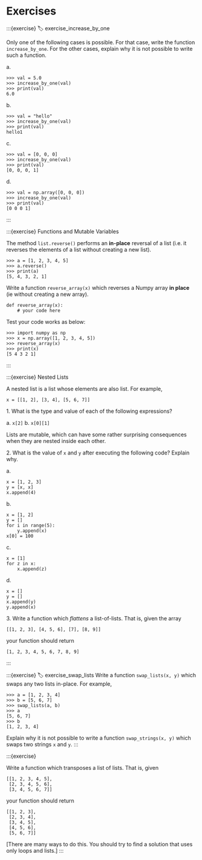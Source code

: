 # Exercises

:::{exercise}
:label: exercise_increase_by_one

Only one of the following cases is possible. For that case, write the function `increase_by_one`. For the other cases, explain why it is not possible to write such a function.

a\.
```
>>> val = 5.0
>>> increase_by_one(val)
>>> print(val)
6.0
```
b\.
```
>>> val = "hello"
>>> increase_by_one(val)
>>> print(val)
hello1
```
c\.
```
>>> val = [0, 0, 0]
>>> increase_by_one(val)
>>> print(val)
[0, 0, 0, 1]
```
d\.
```
>>> val = np.array([0, 0, 0])
>>> increase_by_one(val)
>>> print(val)
[0 0 0 1]
```

:::

:::{exercise} Functions and Mutable Variables

The method `list.reverse()` performs an **in-place** reversal of a list (i.e. it reverses the elements of a list without creating a new list).

```
>>> a = [1, 2, 3, 4, 5]
>>> a.reverse()
>>> print(a)
[5, 4, 3, 2, 1]
```

Write a function `reverse_array(x)` which reverses a Numpy array **in place** (ie without creating a new array).

```
def reverse_array(x):
    # your code here
```

Test your code works as below:

```
>>> import numpy as np
>>> x = np.array([1, 2, 3, 4, 5])
>>> reverse_array(x)
>>> print(x)
[5 4 3 2 1]
```
:::

:::{exercise} Nested Lists

A nested list is a list whose elements are also list. For example,

```
x = [[1, 2], [3, 4], [5, 6, 7]]
```

1\. What is the type and value of each of the following expressions?

a. `x[2]`
b. `x[0][1]`

Lists are mutable, which can have some rather surprising consequences when they are nested inside each other.

2\. What is the value of `x` and `y` after executing the following code? Explain why.

a\.
```
x = [1, 2, 3]
y = [x, x]
x.append(4)
```

b\.
```
x = [1, 2]
y = []
for i in range(5):
    y.append(x)
x[0] = 100
```

c\.

```
x = [1]
for z in x:
    x.append(z)
```

d\.
```
x = []
y = []
x.append(y)
y.append(x)
```

3\. Write a function which *flattens* a list-of-lists. That is, given the array
```
[[1, 2, 3], [4, 5, 6], [7], [8, 9]]
```
your function should return
```
[1, 2, 3, 4, 5, 6, 7, 8, 9]
```
:::

:::{exercise}
:label: exercise_swap_lists
Write a function `swap_lists(x, y)` which swaps any two lists in-place. For example,

```
>>> a = [1, 2, 3, 4]
>>> b = [5, 6, 7]
>>> swap_lists(a, b)
>>> a
[5, 6, 7]
>>> b
[1, 2, 3, 4]
```

Explain why it is not possible to write a function `swap_strings(x, y)` which swaps two strings `x` and `y`.
:::

:::{exercise}

Write a function which transposes a list of lists. That is, given 

```
[[1, 2, 3, 4, 5],
 [2, 3, 4, 5, 6],
 [3, 4, 5, 6, 7]]
```

your function should return

```
[[1, 2, 3],
 [2, 3, 4],
 [3, 4, 5],
 [4, 5, 6],
 [5, 6, 7]]
```

[There are many ways to do this. You should try to find a solution that uses only loops and lists.]
:::
